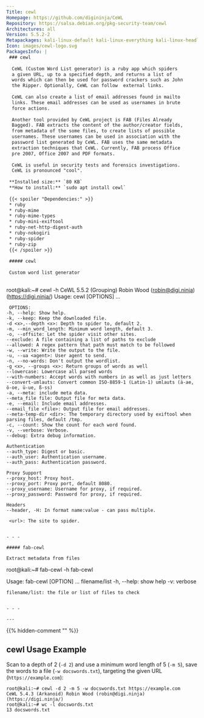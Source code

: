```yaml
---
Title: cewl
Homepage: https://github.com/digininja/CeWL
Repository: https://salsa.debian.org/pkg-security-team/cewl
Architectures: all
Version: 5.5.2-2
Metapackages: kali-linux-default kali-linux-everything kali-linux-headless kali-linux-large kali-tools-passwords 
Icon: images/cewl-logo.svg
PackagesInfo: |
 ### cewl
 
  CeWL (Custom Word List generator) is a ruby app which spiders
  a given URL, up to a specified depth, and returns a list of
  words which can then be used for password crackers such as John
  the Ripper. Optionally, CeWL can follow  external links.
   
  CeWL can also create a list of email addresses found in mailto
  links. These email addresses can be used as usernames in brute
  force actions.
   
  Another tool provided by CeWL project is FAB (Files Already
  Bagged). FAB extracts the content of the author/creator fields,
  from metadata of the some files, to create lists of possible
  usernames. These usernames can be used in association with the
  password list generated by CeWL. FAB uses the same metadata
  extraction techniques that CeWL. Currently, FAB process Office
  pre 2007, Office 2007 and PDF formats.
   
  CeWL is useful in security tests and forensics investigations.
  CeWL is pronounced "cool".
 
 **Installed size:** `80 KB`  
 **How to install:** `sudo apt install cewl`  
 
 {{< spoiler "Dependencies:" >}}
 * ruby
 * ruby-mime
 * ruby-mime-types
 * ruby-mini-exiftool
 * ruby-net-http-digest-auth
 * ruby-nokogiri
 * ruby-spider
 * ruby-zip
 {{< /spoiler >}}
 
 ##### cewl
 
 Custom word list generator
 
 ```
 root@kali:~# cewl -h
 CeWL 5.5.2 (Grouping) Robin Wood (robin@digi.ninja) (https://digi.ninja/)
 Usage: cewl [OPTIONS] ... <url>
 
     OPTIONS:
 	-h, --help: Show help.
 	-k, --keep: Keep the downloaded file.
 	-d <x>,--depth <x>: Depth to spider to, default 2.
 	-m, --min_word_length: Minimum word length, default 3.
 	-o, --offsite: Let the spider visit other sites.
 	--exclude: A file containing a list of paths to exclude
 	--allowed: A regex pattern that path must match to be followed
 	-w, --write: Write the output to the file.
 	-u, --ua <agent>: User agent to send.
 	-n, --no-words: Don't output the wordlist.
 	-g <x>, --groups <x>: Return groups of words as well
 	--lowercase: Lowercase all parsed words
 	--with-numbers: Accept words with numbers in as well as just letters
 	--convert-umlauts: Convert common ISO-8859-1 (Latin-1) umlauts (ä-ae, ö-oe, ü-ue, ß-ss)
 	-a, --meta: include meta data.
 	--meta_file file: Output file for meta data.
 	-e, --email: Include email addresses.
 	--email_file <file>: Output file for email addresses.
 	--meta-temp-dir <dir>: The temporary directory used by exiftool when parsing files, default /tmp.
 	-c, --count: Show the count for each word found.
 	-v, --verbose: Verbose.
 	--debug: Extra debug information.
 
 	Authentication
 	--auth_type: Digest or basic.
 	--auth_user: Authentication username.
 	--auth_pass: Authentication password.
 
 	Proxy Support
 	--proxy_host: Proxy host.
 	--proxy_port: Proxy port, default 8080.
 	--proxy_username: Username for proxy, if required.
 	--proxy_password: Password for proxy, if required.
 
 	Headers
 	--header, -H: In format name:value - can pass multiple.
 
     <url>: The site to spider.
 
 ```
 
 - - -
 
 ##### fab-cewl
 
 Extract metadata from files
 
 ```
 root@kali:~# fab-cewl -h
 fab-cewl
 
 Usage: fab-cewl [OPTION] ... filename/list
 	-h, --help: show help
 	-v: verbose
 	
 	filename/list: the file or list of files to check
 
 ```
 
 - - -
 
---
```

{{% hidden-comment "<!--Do not edit anything above this line-->" %}}

## cewl Usage Example

Scan to a depth of 2 (`-d 2`) and use a minimum word length of 5 (`-m 5`), save the words to a file (`-w docswords.txt`), targeting the given URL (`https://example.com`):

```
root@kali:~# cewl -d 2 -m 5 -w docswords.txt https://example.com
CeWL 5.4.3 (Arkanoid) Robin Wood (robin@digi.ninja) (https://digi.ninja/)
root@kali:~# wc -l docswords.txt
13 docswords.txt
```
